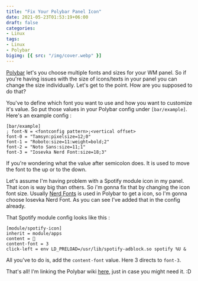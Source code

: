 ```yaml
---
title: "Fix Your Polybar Panel Icon"
date: 2021-05-23T01:53:19+06:00
draft: false
categories:
- Linux
tags:
- Linux
- Polybar
bigimg: [{ src: "/img/cover.webp" }]
---
```


[Polybar](https://github.com/polybar/polybar) let's you choose multiple fonts and sizes for your WM panel. So if you're having issues with the size of icons/texts in your panel you can change the size individually. Let's get to the point. How are you supposed to do that?

You've to define which font you want to use and how you want to customize it's value. So put those values in your Polybar config under `[bar/example]`. Here's an example config :

```
[bar/example]
; font-N = <fontconfig pattern>;<vertical offset>
font-0 = "Tamsyn:pixelsize=12;0"
font-1 = "Roboto:size=11:weight=bold;2"
font-2 = "Noto Sans:size=11;1"
font-3 = "Iosevka Nerd Font:size=18;3"
```

If you're wondering what the value after semicolon does. It is used to move the font to the up or to the down.

Let's assume I'm having problem with a Spotify module icon in my panel. That icon is way big than others. So i'm gonna fix that by changing the icon font size. Usually [Nerd Fonts](https://nerdfonts.com) is used in Polybar to get a icon, so I'm gonna choose Iosevka Nerd Font. As you can see I've added that in the config already.

That Spotify module config looks like this :

```
[module/spotify-icon]
inherit = module/apps
content = 
content-font = 3
click-left = env LD_PRELOAD=/usr/lib/spotify-adblock.so spotify %U &
```

All you've to do is, add the `content-font` value. Here 3 directs to `font-3`.

That's all! I'm linking the Polybar wiki [here](https://github.com/polybar/polybar/wiki/Fonts), just in case you might need it. :D

